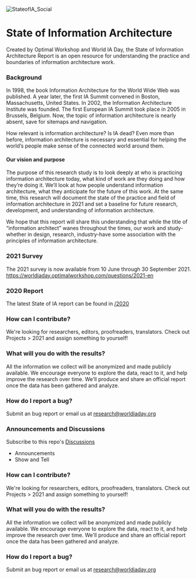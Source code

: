 ![StateofIA_Social](https://user-images.githubusercontent.com/603924/121269683-1f7dd080-c875-11eb-81ef-b49ddc62d097.png)

# State of Information Architecture

Created by Optimal Workshop and World IA Day, the State of Information Architecture Report is an open resource for understanding the practice and boundaries of information architecture work.

### Background
In 1998, the book Information Architecture for the World Wide Web was published. A year later, the first IA Summit convened in Boston, Massachusetts, United States. In 2002, the Information Architecture Institute was founded. The first European IA Summit took place in 2005 in Brussels, Belgium. Now, the topic of information architecture is nearly absent, save for sitemaps and navigation. 

How relevant is information architecture? Is IA dead? Even more than before, information architecture is necessary and essential for helping the world’s people make sense of the connected world around them. 

#### Our vision and purpose
The purpose of this research study is to look deeply at who is practicing information architecture today, what kind of work are they doing and how they’re doing it. We’ll look at how people understand information architecture, what they anticipate for the future of this work. At the same time, this research will document the state of the practice and field of information architecture in 2021 and set a baseline for future research, development, and understanding of information architecture.

We hope that this report will share this understanding that while the title of “information architect” wanes throughout the times, our work and study-whether in design, research, industry-have some association with the principles of information architecture. 

### 2021 Survey
The 2021 survey is now available from 10 June through 30 September 2021. 
https://worldiaday.optimalworkshop.com/questions/2021-en

### 2020 Report
The latest State of IA report can be found in [/2020](https://github.com/worldiaday/StateofIAReport/blob/main/2020/2020_WIAD_Conference%20Survey%20Analysis_1.1_GL.pdf)

### How can I contribute? 
We're looking for researchers, editors, proofreaders, translators. Check out Projects > 2021 and assign something to yourself!

### What will you do with the results?
All the information we collect will be anonymized and made publicly available. We encourage everyone to explore the data, react to it, and help improve the research over time. We'll produce and share an official report once the data has been gathered and analyze.

### How do I report a bug? 
Submit an bug report or email us at research@worldiaday.org


### Announcements and Discussions
Subscribe to this repo's [Discussions](https://github.com/worldiaday/StateofIAReport/discussions)
- Announcements
- Show and Tell 

### How can I contribute? 
We're looking for researchers, editors, proofreaders, translators. Check out Projects > 2021 and assign something to yourself!

### What will you do with the results?
All the information we collect will be anonymized and made publicly available. We encourage everyone to explore the data, react to it, and help improve the research over time. We'll produce and share an official report once the data has been gathered and analyze.

### How do I report a bug? 
Submit an bug report or email us at research@worldiaday.org
